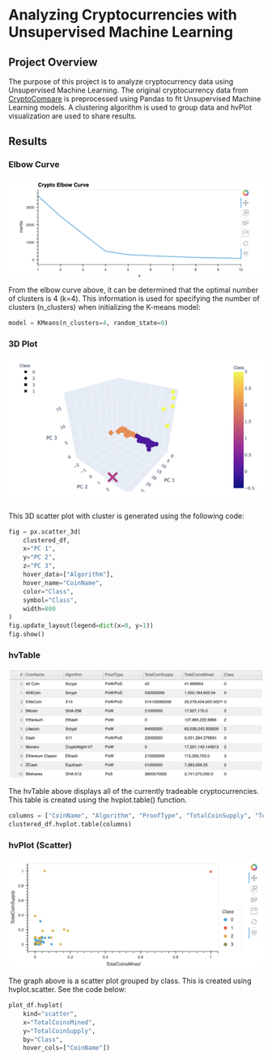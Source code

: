 # Analyzing Cryptocurrencies with Unsupervised Machine Learning

## Project Overview
The purpose of this project is to analyze cryptocurrency data using Unsupervised Machine Learning. The original cryptocurrency data from [CryptoCompare](https://min-api.cryptocompare.com/data/all/coinlist) is preprocessed using Pandas to fit Unsupervised Machine Learning models. A clustering algorithm is used to group data and hvPlot visualization are used to share results.

## Results

### Elbow Curve

![elbow_curve](https://github.com/Lindsaybgood/Cryptocurrencies/blob/main/Images/elbow_curve.png)

From the elbow curve above, it can be determined that the optimal number of clusters is 4 (k=4). This information is used for specifying the number of clusters (n_clusters) when initializing the K-means model:
```python
model = KMeans(n_clusters=4, random_state=0)
```

### 3D Plot

![3d_plot](https://github.com/Lindsaybgood/Cryptocurrencies/blob/main/Images/3d_plot.png)

This 3D scatter plot with cluster is generated using the following code:

```python
fig = px.scatter_3d(
    clustered_df,
    x="PC 1",
    y="PC 2",
    z="PC 3",
    hover_data=["Algorithm"],
    hover_name="CoinName",
    color="Class",
    symbol="Class",
    width=800
)
fig.update_layout(legend=dict(x=0, y=1))
fig.show()
```

### hvTable

![hv_table](https://github.com/Lindsaybgood/Cryptocurrencies/blob/main/Images/hv_table.png)

The hvTable above displays all of the currently tradeable cryptocurrencies. This table is created using the hvplot.table() function.
```python
columns = ["CoinName", "Algorithm", "ProofType", "TotalCoinSupply", "TotalCoinsMined", "Class"]
clustered_df.hvplot.table(columns)
```

### hvPlot (Scatter)

![hv_plot](https://github.com/Lindsaybgood/Cryptocurrencies/blob/main/Images/hv_plot.png)

The graph above is a scatter plot grouped by class. This is created using hvplot.scatter. See the code below:

```python
plot_df.hvplot(
    kind="scatter", 
    x="TotalCoinsMined", 
    y="TotalCoinSupply", 
    by="Class",
    hover_cols=["CoinName"])
```


